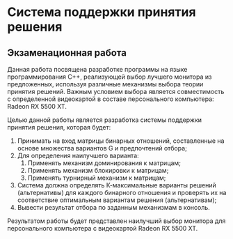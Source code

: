 # Система поддержки принятия решения

## Экзаменационная работа

Данная работа посвящена разработке программы на языке программирования С++, реализующей выбор лучшего монитора из предложенных, используя различные механизмы выбора теории принятия решений. Важным условием выбора является совместимость с определенной видеокартой в составе персонального компьютера: Radeon RX 5500 XT.

Целью данной работы является разработка системы поддержки принятия решения, которая будет:

1. Принимать на вход матрицы бинарных отношений, составленные на основе множества вариантов G и предпочтений отбора;
2. Для определения наилучшего варианта:
   1. Применять механизм доминирования к матрицам;
   2. Применять механизм блокировки к матрицам;
   3. Применять турнирный механизм к матрицам;
3. Система должна определять К-максимальные варианты решений (альтернативы) для каждого бинарного отношения и проверять их на соответствие оптимальным вариантам решения (альтернативам);
4. Вывести результат отбора по заданным механизмам в консоль.

Результатом работы будет представлен наилучший выбор монитора для персонального компьютера с видеокартой Radeon RX 5500 XT.